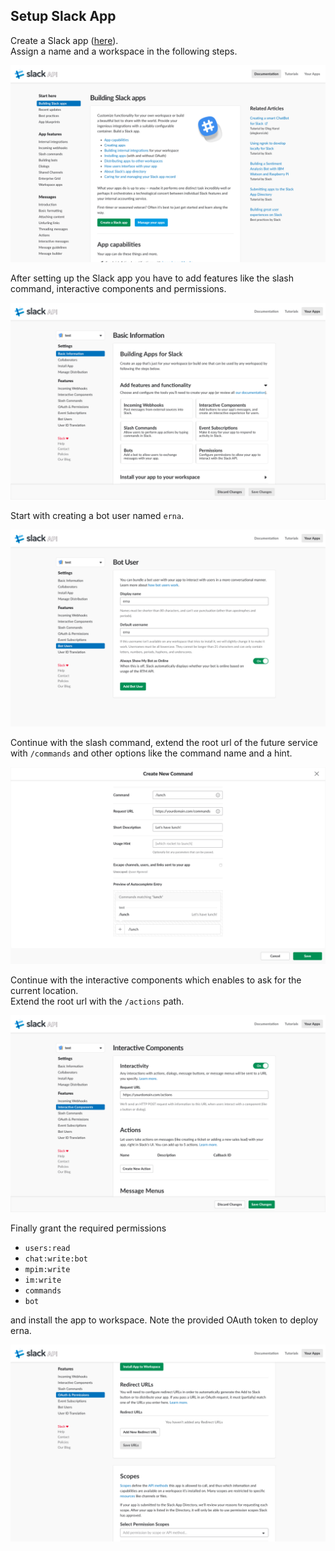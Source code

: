 ## Setup Slack App
Create a Slack app ([here](https://api.slack.com/slack-apps)).  
Assign a name and a workspace in the following steps.

![create slack app](../assets/create-slack-app.png)

After setting up the Slack app you have to add features like the slash command, interactive components and permissions.

![add features and functionality](../assets/features.png)

Start with creating a bot user named `erna`.

![create bot user](../assets/bot.png)

Continue with the slash command, extend the root url of the future service with `/commands` and other options like the command name and a hint.

![create slash command](../assets/command.png)

Continue with the interactive components which enables to ask for the current location.  
Extend the root url with the `/actions` path.

![create interactive component](../assets/interactive.png)

Finally grant the required permissions

- `users:read`
- `chat:write:bot`
- `mpim:write`
- `im:write`
- `commands`
- `bot`

and install the app to workspace.
Note the provided OAuth token to deploy erna.

![grant permissions](../assets/permissions.png)
